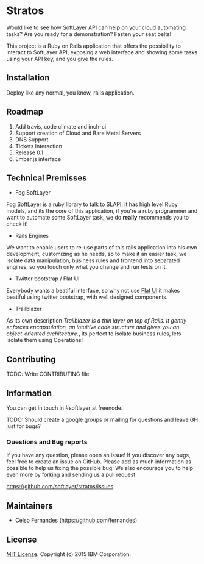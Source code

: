 # Stratos

Would like to see how SoftLayer API can help on your cloud automating tasks? Are you ready for a demonstration? Fasten your seat belts!

This project is a Ruby on Rails application that offers the possibility to interact to SoftLayer API, exposing a web interface and showing some tasks using your API key, and you give the rules.

## Installation

Deploy like any normal, you know, rails application.

## Roadmap

1. Add travis, code climate and inch-ci
2. Support creation of Cloud and Bare Metal Servers
3. DNS Support
4. Tickets Interaction
5. Release 0.1
6. Ember.js interface

## Technical Premisses

* Fog SoftLayer

[Fog](http://fog.io) [SoftLayer](http://github.com/fog/fog-softlayer) is a ruby library to talk to SLAPI, it has high level Ruby models, and its the core of this application, if you're a ruby programmer and want to automate some SoftLayer task, we do **really** recommends you to check it!

* Rails Engines

We want to enable users to re-use parts of this rails application into his own development, customizing as he needs, so to make it an easier task, we isolate data manipulation, business rules and frontend into separated engines, so you touch only what you change and run tests on it.

* Twitter bootstrap / Flat UI

Everybody wants a beatiful interface, so why not use [Flat UI](http://designmodo.github.io/Flat-UI/) it makes beatiful using twitter bootstrap, with well designed components.

* Trailblazer

As its own description _Trailblazer is a thin layer on top of Rails. It gently enforces encapsulation, an intuitive code structure and gives you an object-oriented architecture._, its perfect to isolate business rules, lets isolate them using Operations!

## Contributing

TODO: Write CONTRIBUTING file

## Information

You can get in touch in #softlayer at freenode.

TODO: Should create a google groups or mailing for questions and leave GH just for bugs?

### Questions and Bug reports

If you have any question, please open an issue! If you discover any bugs, feel free to create an issue on GitHub. Please add as much information as possible to help us fixing the possible bug. We also encourage you to help even more by forking and sending us a pull request.

https://github.com/softlayer/stratos/issues

## Maintainers

* Celso Fernandes (https://github.com/fernandes)

## License

[MIT License](LICENSE.md). Copyright (c) 2015 IBM Corporation.
